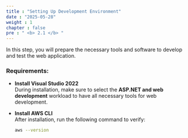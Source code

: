 ```yaml
---
title : "Setting Up Development Environment"
date : "2025-05-28"
weight : 1
chapter : false
pre : " <b> 2.1 </b> "
---
```


In this step, you will prepare the necessary tools and software to develop and test the web application.

### Requirements:

- **Install Visual Studio 2022**  
  During installation, make sure to select the **ASP.NET and web development** workload to have all necessary tools for web development.

- **Install AWS CLI**  
  After installation, run the following command to verify:
  ```bash
  aws --version
